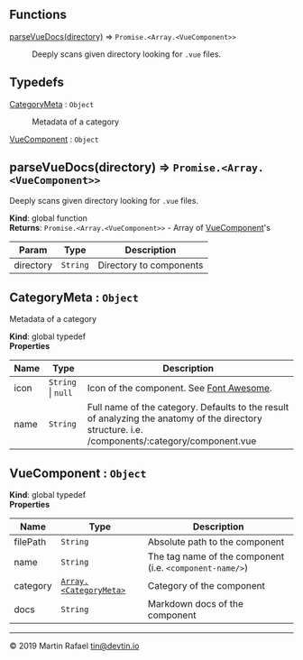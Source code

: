 ## Functions

<dl>
<dt><a href="#parseVueDocs">parseVueDocs(directory)</a> ⇒ <code>Promise.&lt;Array.&lt;VueComponent&gt;&gt;</code></dt>
<dd><p>Deeply scans given directory looking for <code>.vue</code> files.</p>
</dd>
</dl>

## Typedefs

<dl>
<dt><a href="#CategoryMeta">CategoryMeta</a> : <code>Object</code></dt>
<dd><p>Metadata of a category</p>
</dd>
<dt><a href="#VueComponent">VueComponent</a> : <code>Object</code></dt>
<dd></dd>
</dl>

<a name="parseVueDocs"></a>

## parseVueDocs(directory) ⇒ <code>Promise.&lt;Array.&lt;VueComponent&gt;&gt;</code>
Deeply scans given directory looking for `.vue` files.

**Kind**: global function  
**Returns**: <code>Promise.&lt;Array.&lt;VueComponent&gt;&gt;</code> - Array of [VueComponent](#VueComponent)'s  

| Param | Type | Description |
| --- | --- | --- |
| directory | <code>String</code> | Directory to components |

<a name="CategoryMeta"></a>

## CategoryMeta : <code>Object</code>
Metadata of a category

**Kind**: global typedef  
**Properties**

| Name | Type | Description |
| --- | --- | --- |
| icon | <code>String</code> \| <code>null</code> | Icon of the component. See [Font Awesome](https://fontawesome.com/icons?d=gallery&m=free). |
| name | <code>String</code> | Full name of the category. Defaults to the result of analyzing the anatomy of the directory structure. i.e. /components/:category/component.vue |

<a name="VueComponent"></a>

## VueComponent : <code>Object</code>
**Kind**: global typedef  
**Properties**

| Name | Type | Description |
| --- | --- | --- |
| filePath | <code>String</code> | Absolute path to the component |
| name | <code>String</code> | The tag name of the component (i.e. `<component-name/>`) |
| category | [<code>Array.&lt;CategoryMeta&gt;</code>](#CategoryMeta) | Category of the component |
| docs | <code>String</code> | Markdown docs of the component |


* * *

&copy; 2019 Martin Rafael <tin@devtin.io>
